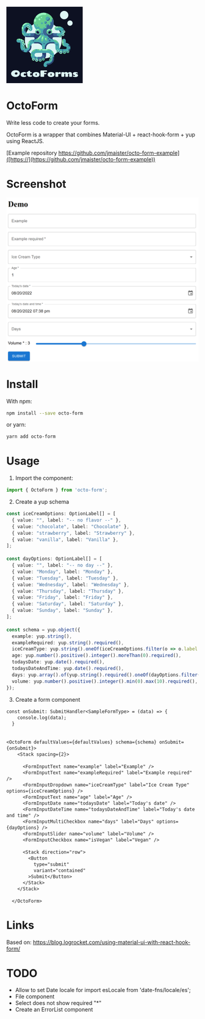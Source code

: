 
![OctoForm logo](docs/logo.png)

# OctoForm

Write less code to create your forms.

OctoForm is a wrapper that combines Material-UI + react-hook-form + yup using ReactJS.

[Example repository https://github.com/jmaister/octo-form-example]([https://](https://github.com/jmaister/octo-form-example))

# Screenshot

![Screenshot](docs/screenshot.png)

# Install

With npm:

```bash
npm install --save octo-form
```

or yarn:

```bash
yarn add octo-form
```

# Usage

1. Import the component:

```jsx
import { OctoForm } from 'octo-form';
```

2. Create a yup schema

```ts
const iceCreamOptions: OptionLabel[] = [
  { value: "", label: "-- no flavor --" },
  { value: "chocolate", label: "Chocolate" },
  { value: "strawberry", label: "Strawberry" },
  { value: "vanilla", label: "Vanilla" },
];

const dayOptions: OptionLabel[] = [
  { value: "", label: "-- no day --" },
  { value: "Monday", label: "Monday" },
  { value: "Tuesday", label: "Tuesday" },
  { value: "Wednesday", label: "Wednesday" },
  { value: "Thursday", label: "Thursday" },
  { value: "Friday", label: "Friday" },
  { value: "Saturday", label: "Saturday" },
  { value: "Sunday", label: "Sunday" },
];

const schema = yup.object({
  example: yup.string(),
  exampleRequired: yup.string().required(),
  iceCreamType: yup.string().oneOf(iceCreamOptions.filter(o => o.label != "").map(option => option.value.toString())),
  age: yup.number().positive().integer().moreThan(0).required(),
  todaysDate: yup.date().required(),
  todaysDateAndTime: yup.date().required(),
  days: yup.array().of(yup.string().required().oneOf(dayOptions.filter(o => o.label != "").map(option => option.value.toString()))).required(),
  volume: yup.number().positive().integer().min(0).max(10).required(),
});
```

3. Create a form component

```tsx
const onSubmit: SubmitHandler<SampleFormType> = (data) => {
    console.log(data);
  }


<OctoForm defaultValues={defaultValues} schema={schema} onSubmit={onSubmit}>
    <Stack spacing={2}>

      <FormInputText name="example" label="Example" />
      <FormInputText name="exampleRequired" label="Example required" />
      <FormInputDropdown name="iceCreamType" label="Ice Cream Type" options={iceCreamOptions} />
      <FormInputText name="age" label="Age" />
      <FormInputDate name="todaysDate" label="Today's date" />
      <FormInputDateTime name="todaysDateAndTime" label="Today's date and time" />
      <FormInputMultiCheckbox name="days" label="Days" options={dayOptions} />
      <FormInputSlider name="volume" label="Volume" />
      <FormInputCheckbox name="isVegan" label="Vegan" />

      <Stack direction="row">
        <Button
          type="submit"
          variant="contained"
        >Submit</Button>
      </Stack>
    </Stack>

  </OctoForm>
```

# Links

Based on: https://blog.logrocket.com/using-material-ui-with-react-hook-form/



# TODO

- Allow to set Date locale for import esLocale from 'date-fns/locale/es';
- File component
- Select does not show required "*"
- Create an ErrorList component
  